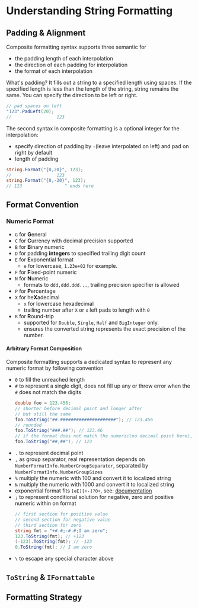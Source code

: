 # Understanding String Formatting

## Padding & Alignment

Composite formatting syntax supports three semantic for

- the padding length of each interpolation 
- the direction of each padding for interpolation
- the format of each interpolation

What's padding? It fills out a string to a specified length using spaces. 
If the specified length is less than the length of the string, string remains the same.
You can specify the direction to be left or right.

```cs
// pad spaces on left
"123".PadLeft(20);
//                 123
```

The second syntax in composite formatting is a optional integer for the interpolation:

- specify direction of padding by `-`(leave interpolated on left) and pad on right by default
- length of padding

```cs
string.Format("{0,20}", 123);
//                 123
string.Format("{0,-20}", 123);
// 123                ^ ends here
```

## Format Convention

### Numeric Format

- `G` for **G**eneral
- `C` for **C**urrency with decimal precision supported
- `B` for **B**inary numeric
- `D` for padding **integers** to specified trailing digit count
- `E` for **E**xponential format
    - `e` for lowercase, `1.23e+02` for example.
- `F` for **F**ixed-point numeric
- `N` for **N**umeric
    - formats to `ddd,ddd.ddd...`, trailing precision specifier is allowed
- `P` for **P**ercentage
- `X` for he**X**adecimal
    - `x` for lowercase hexadecimal
    - trailing number after `X` or `x` left pads to length with `0`
- `R` for **R**ound-trip
    - supported for  `Double`, `Single`, `Half` and `BigInteger` only.
    - ensures the converted string represents the exact precision of the number.

#### Arbitrary Format Composition

Composite formatting supports a dedicated syntax to represent any numeric format by following convention

- `0` to fill the unreached length
- `#` to represent a single digit, does not fill up any or throw error when the `#` does not match the digits
    ```cs
    double foo = 123.456;
    // shorter before decimal point and longer after
    // but still the same
    foo.ToString("##.#####################"); // 123.456
    // rounded
    foo.ToString("###.##"); // 123.46
    // if the format does not match the numeric(no decimal point here), will not preceed after
    foo.ToString("##,##"); // 123
    ```
- `.` to represent decimal point
- `,` as group separator, real representation depends on `NumberFormatInfo.NumberGroupSeparator`, separated by `NumberFormatInfo.NumberGroupSizes`
- `%` multiply the numeric with 100 and convert it to localized string
- `‰` multiply the numeric with 1000 and convert it to localized string
- exponential format fits `[eE][+-]?0+`, see: [documentation](https://learn.microsoft.com/en-us/dotnet/standard/base-types/custom-numeric-format-strings#the-e-and-e-custom-specifiers)
- `;` to represent conditional solution for negative, zero and positive numeric within on format
    ```cs
    // first section for positive value
    // second section for negative value
    // third section for zero
    string fmt = "+#.#;-#.#;I am zero";
    123.ToString(fmt); // +123 
    (-123).ToString(fmt); // -123
    0.ToString(fmt); // I am zero
    ```
- `\` to escape any special character above

## `ToString` & `IFormattable`


## Formatting Strategy
